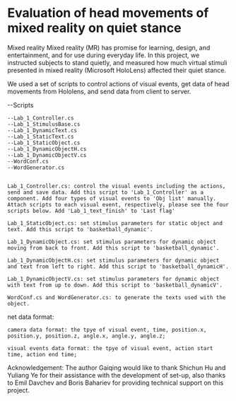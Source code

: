 # Evaluation of head movements of mixed reality on quiet stance


Mixed reality Mixed reality (MR) has promise for learning, design, and entertainment, and for use during everyday life. In this project, we instructed subjects to stand quietly, and measured how much virtual stimuli presented in mixed reality (Microsoft HoloLens) affected their quiet stance. 

We used a set of scripts to control actions of visual events, get data of head movements from Hololens, and send data from client to server.  

--Scripts

    --Lab_1_Controller.cs
    --Lab_1_StimulusBase.cs
    --Lab_1_DynamicText.cs
    --Lab_1_StaticText.cs
    --Lab_1_StaticObject.cs
    --Lab_1_DynamicObjectH.cs
    --Lab_1_DynamicObjectV.cs
    --WordConf.cs
    --WordGenerator.cs
   
    
    Lab_1_Controller.cs: control the visual events including the actions, send and save data. Add this script to 'Lab_1_Controller' as a component. Add four types of visual events to 'Obj list' manually. Attach scripts to each visual event, respectively, please see the four scripts below. Add 'Lab_1_text_finish' to 'Last flag'

    Lab_1_StaticObject.cs: set stimulus parameters for static object and text. Add this script to 'basketball_dynamic'.
    
    Lab_1_DynamicObject.cs: set stimulus parameters for dynamic object moving from back to front. Add this script to 'basketball_dynamic'.

    Lab_1_DynamicObjectH.cs: set stimulus parameters for dynamic object and text from left to right. Add this script to 'basketball_dynamicH'.
    
    Lab_1_DynamicObjectV.cs: set stimulus parameters for dynamic object with text from up to down. Add this script to 'basketball_dynamicV'.
    
    WordConf.cs and WordGenerator.cs: to generate the texts used with the object.

net data format:

    camera data format: the tpye of visual event, time, position.x, position.y, position.z, angle.x, angle.y, angle.z;
    
    visual events data format: the tpye of visual event, action start time, action end time;


Acknowledgement:
The author Gaiqing would like to thank Shichun Hu and Yuliang Ye for their assistance with the development of set-up, also thanks to Emil Davchev and Boris Bahariev for providing technical support on this project.
